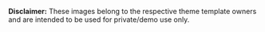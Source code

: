 **Disclaimer:** These images belong to the respective theme template owners and are intended to be used for private/demo use only.

